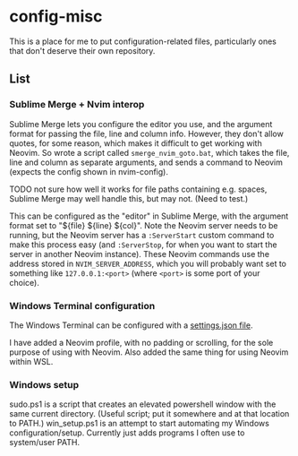 # config-misc

This is a place for me to put configuration-related files, particularly ones that don't deserve their own repository.

## List

### Sublime Merge + Nvim interop

Sublime Merge lets you configure the editor you use, and the argument format for passing the file, line and column info. However, they don't allow quotes, for some reason, which makes it difficult to get working with Neovim. So wrote a script called `smerge_nvim_goto.bat`, which takes the file, line and column as separate arguments, and sends a command to Neovim (expects the config shown in nvim-config).

TODO not sure how well it works for file paths containing e.g. spaces, Sublime Merge may well handle this, but may not. (Need to test.)

This can be configured as the "editor" in Sublime Merge, with the argument format set to "${file} ${line} ${col}". Note the Neovim server needs to be running, but the Neovim server has a `:ServerStart` custom command to make this process easy (and `:ServerStop`, for when you want to start the server in another Neovim instance). These Neovim commands use the address stored in `NVIM_SERVER_ADDRESS`, which you will probably want set to something like `127.0.0.1:<port>` (where `<port>` is some port of your choice).

### Windows Terminal configuration

The Windows Terminal can be configured with a [settings.json file](https://learn.microsoft.com/en-us/windows/terminal/install#settings-json-file).

I have added a Neovim profile, with no padding or scrolling, for the sole purpose of using with Neovim. Also added the same thing for using Neovim within WSL.

### Windows setup

sudo.ps1 is a script that creates an elevated powershell window with the same current directory. (Useful script; put it somewhere and at that location to PATH.)
win_setup.ps1 is an attempt to start automating my Windows configuration/setup. Currently just adds programs I often use to system/user PATH.

